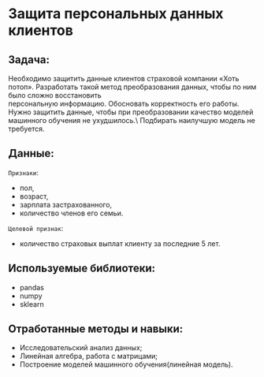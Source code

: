# Защита персональных данных клиентов
## Задача:
Необходимо защитить данные клиентов страховой компании «Хоть потоп». Разработать такой метод преобразования данных, чтобы по ним было сложно восстановить \
персональную информацию. Обосновать корректность его работы.\
Нужно защитить данные, чтобы при преобразовании качество моделей машинного обучения не ухудшилось.\ 
Подбирать наилучшую модель не требуется.  

## Данные:

`Признаки`: 
* пол, 
* возраст, 
* зарплата застрахованного, 
* количество членов его семьи.  

`Целевой признак`: 
* количество страховых выплат клиенту за последние 5 лет.

## Используемые библиотеки:
* pandas
* numpy
* sklearn

## Отработанные методы и навыки:
* Исследовательский анализ данных;
* Линейная алгебра, работа с матрицами;
* Построение моделей машинного обучения(линейная модель).
